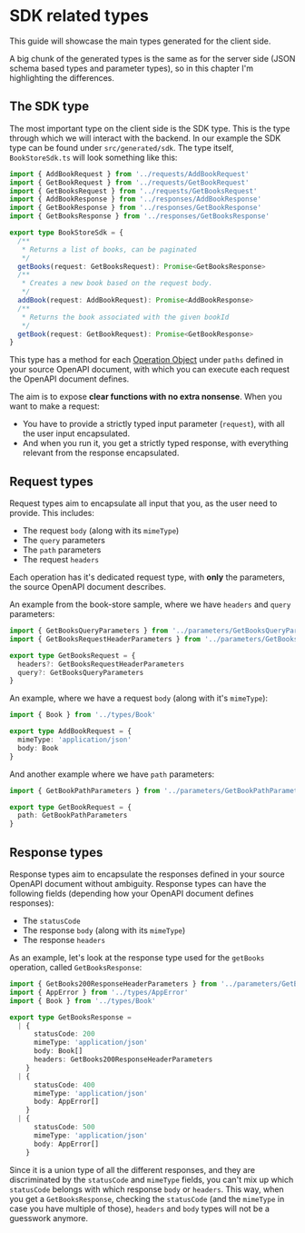 # SDK related types

This guide will showcase the main types generated for the client side.

A big chunk of the generated types is the same as for the server side (JSON schema based types and parameter types), so in this chapter I'm highlighting the differences.

## The SDK type

The most important type on the client side is the SDK type. This is the type through which we will interact with the backend. In our example the SDK type can be found under `src/generated/sdk`. The type itself, `BookStoreSdk.ts` will look something like this:

```typescript
import { AddBookRequest } from '../requests/AddBookRequest'
import { GetBookRequest } from '../requests/GetBookRequest'
import { GetBooksRequest } from '../requests/GetBooksRequest'
import { AddBookResponse } from '../responses/AddBookResponse'
import { GetBookResponse } from '../responses/GetBookResponse'
import { GetBooksResponse } from '../responses/GetBooksResponse'

export type BookStoreSdk = {
  /**
   * Returns a list of books, can be paginated
   */
  getBooks(request: GetBooksRequest): Promise<GetBooksResponse>
  /**
   * Creates a new book based on the request body.
   */
  addBook(request: AddBookRequest): Promise<AddBookResponse>
  /**
   * Returns the book associated with the given bookId
   */
  getBook(request: GetBookRequest): Promise<GetBookResponse>
}
```

This type has a method for each [Operation Object](https://spec.openapis.org/oas/v3.1.0#operation-object) under `paths` defined in your source OpenAPI document, with which you can execute each request the OpenAPI document defines.

The aim is to expose **clear functions with no extra nonsense**. When you want to make a request:

- You have to provide a strictly typed input parameter (`request`), with all the user input encapsulated.
- And when you run it, you get a strictly typed response, with everything relevant from the response encapsulated.

## Request types

Request types aim to encapsulate all input that you, as the user need to provide. This includes:

- The request `body` (along with its `mimeType`)
- The `query` parameters
- The `path` parameters
- The request `headers`

Each operation has it's dedicated request type, with **only** the parameters, the source OpenAPI document describes.

An example from the book-store sample, where we have `headers` and `query` parameters:

```typescript
import { GetBooksQueryParameters } from '../parameters/GetBooksQueryParameters'
import { GetBooksRequestHeaderParameters } from '../parameters/GetBooksRequestHeaderParameters'

export type GetBooksRequest = {
  headers?: GetBooksRequestHeaderParameters
  query?: GetBooksQueryParameters
}
```

An example, where we have a request `body` (along with it's `mimeType`):

```typescript
import { Book } from '../types/Book'

export type AddBookRequest = {
  mimeType: 'application/json'
  body: Book
}
```

And another example where we have `path` parameters:

```typescript
import { GetBookPathParameters } from '../parameters/GetBookPathParameters'

export type GetBookRequest = {
  path: GetBookPathParameters
}
```

## Response types

Response types aim to encapsulate the responses defined in your source OpenAPI document without ambiguity. Response types can have the following fields (depending how your OpenAPI document defines responses):

- The `statusCode`
- The response `body` (along with its `mimeType`)
- The response `headers`

As an example, let's look at the response type used for the `getBooks` operation, called `GetBooksResponse`:

```typescript
import { GetBooks200ResponseHeaderParameters } from '../parameters/GetBooks200ResponseHeaderParameters'
import { AppError } from '../types/AppError'
import { Book } from '../types/Book'

export type GetBooksResponse =
  | {
      statusCode: 200
      mimeType: 'application/json'
      body: Book[]
      headers: GetBooks200ResponseHeaderParameters
    }
  | {
      statusCode: 400
      mimeType: 'application/json'
      body: AppError[]
    }
  | {
      statusCode: 500
      mimeType: 'application/json'
      body: AppError[]
    }
```

Since it is a union type of all the different responses, and they are discriminated by the `statusCode` and `mimeType` fields, you can't mix up which `statusCode` belongs with which response `body` or `headers`. This way, when you get a `GetBooksResponse`, checking the `statusCode` (and the `mimeType` in case you have multiple of those), `headers` and `body` types will not be a guesswork anymore.
